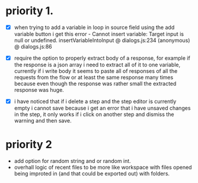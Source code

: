 # priority 1.

- [x] when trying to add a variable in loop in source field using the add variable button i get this error - Cannot insert variable: Target input is null or undefined.
insertVariableIntoInput @ dialogs.js:234
(anonymous) @ dialogs.js:86 

- [x] require the option to properly extract body of a  response, for example if the response is a json array i need to extract all of it to one variable, currently if i write body it seems to paste all of responses of all the requests from the flow or at least the same response many times because even though the response was rather small the extracted response was huge.

- [x] i have noticed that if i delete a step and the step editor is currently empty i cannot save because i get an error that i have unsaved changes in the step, it only works if i click on another step and dismiss the warning and then save.

# priority 2

- add option for random string and or random int.
- overhall logic of recent files to be more like workspace with files opened being improted in (and that could be exported out) with folders.

